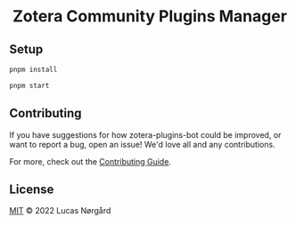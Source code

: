 <h1 align="center">Zotera Community Plugins Manager</h1>

## Setup

```sh
pnpm install

pnpm start
```

## Contributing

If you have suggestions for how zotera-plugins-bot could be improved, or want to report a bug, open an issue! We'd love all and any contributions.

For more, check out the [Contributing Guide](CONTRIBUTING.md).

## License

[MIT](LICENSE) © 2022 Lucas Nørgård
